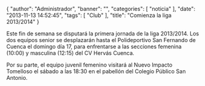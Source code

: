 {
  "author": "Administrador", 
  "banner": "", 
  "categories": [
    "noticia"
  ], 
  "date": "2013-11-13 14:52:45", 
  "tags": [
    "Club"
  ], 
  "title": "Comienza la liga 2013/2014"
}

Este fin de semana se disputará la primera jornada de la liga 2013/2014. Los dos equipos senior se desplazarán hasta el Polideportivo San Fernando de Cuenca el domingo día 17, para enfrentarse a las secciones femenina (10:00) y masculina (12:15) del CV Hervás Cuenca.

Por su parte, el equipo juvenil femenino visitará al Nuevo Impacto Tomelloso el sábado a las 18:30 en el pabellón del Colegio Público San Antonio.

